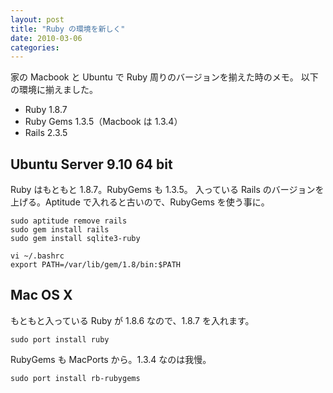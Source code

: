 ```yaml
---
layout: post
title: "Ruby の環境を新しく"
date: 2010-03-06
categories:
---
```


家の Macbook と Ubuntu で Ruby 周りのバージョンを揃えた時のメモ。
以下の環境に揃えました。

- Ruby 1.8.7
- Ruby Gems 1.3.5（Macbook は 1.3.4）
- Rails 2.3.5

## Ubuntu Server 9.10 64 bit

Ruby はもともと 1.8.7。RubyGems も 1.3.5。
入っている Rails のバージョンを上げる。Aptitude で入れると古いので、RubyGems を使う事に。

```
sudo aptitude remove rails
sudo gem install rails
sudo gem install sqlite3-ruby

vi ~/.bashrc
export PATH=/var/lib/gem/1.8/bin:$PATH
```

## Mac OS X

もともと入っている Ruby が 1.8.6 なので、1.8.7 を入れます。

```
sudo port install ruby
```

RubyGems も MacPorts から。1.3.4 なのは我慢。

```
sudo port install rb-rubygems
```
